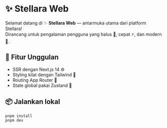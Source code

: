 # ✨ Stellara Web

Selamat datang di ✨ **Stellara Web** — antarmuka utama dari platform Stellara!  
Dirancang untuk pengalaman pengguna yang halus 🧈, cepat ⚡, dan modern 🎨.

## 🚀 Fitur Unggulan
- SSR dengan Next.js 14 ⚙️
- Styling kilat dengan Tailwind 💨
- Routing App Router 🧭
- State global pakai Zustand 🧠

## 📦 Jalankan lokal
```bash
pnpm install
pnpm dev
